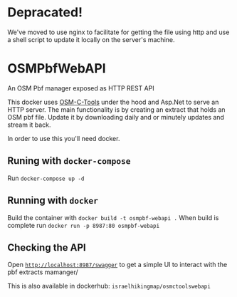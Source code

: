 # Depracated!
We've moved to use nginx to facilitate for getting the file using http and use a shell script to update it locally on the server's machine.

# OSMPbfWebAPI
An OSM Pbf manager exposed as HTTP REST API

This docker uses [OSM-C-Tools](https://gitlab.com/osm-c-tools/osmctools) under the hood and Asp.Net to serve an HTTP server.
The main functionality is by creating an extract that holds an OSM pbf file.
Update it by downloading daily and or minutely updates and stream it back.

In order to use this you'll need docker.

## Runing with `docker-compose`
Run  `docker-compose up -d`

## Running with `docker`
Build the container with `docker build -t osmpbf-webapi .`
When build is complete run `docker run -p 8987:80 osmpbf-webapi`

## Checking the API
Open [`http://localhost:8987/swagger`](http://localhost:8987/swagger) to get a simple UI to interact with the pbf extracts mamanger/

This is also available in dockerhub: `israelhikingmap/osmctoolswebapi`
